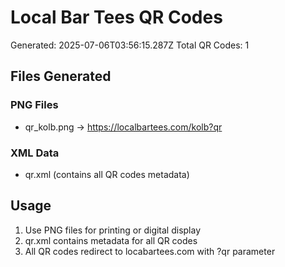 # Local Bar Tees QR Codes

Generated: 2025-07-06T03:56:15.287Z
Total QR Codes: 1

## Files Generated

### PNG Files
- qr_kolb.png → https://localbartees.com/kolb?qr

### XML Data
- qr.xml (contains all QR codes metadata)

## Usage
1. Use PNG files for printing or digital display
2. qr.xml contains metadata for all QR codes
3. All QR codes redirect to locabartees.com with ?qr parameter
